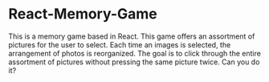 # React-Memory-Game
This is a memory game based in React.  This game offers an assortment of pictures for the user to select.  Each time an images is selected, the arrangement of photos is reorganized.  The goal is to click through the entire assortment of pictures without pressing the same picture twice.  Can you do it?
